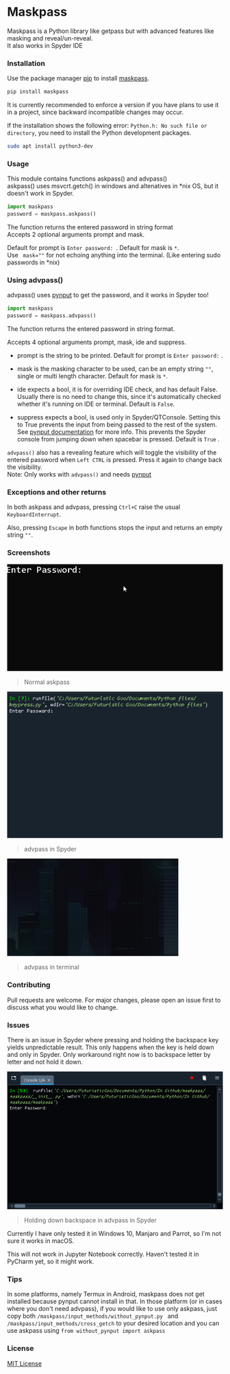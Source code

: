 # Maskpass

Maskpass is a Python library like getpass but with advanced features like masking and reveal/un-reveal.   
It also works in Spyder IDE

### Installation

Use the package manager [pip](https://pip.pypa.io/en/stable/) to install [maskpass](https://pypi.org/project/maskpass/).

```bash
pip install maskpass
```

It is currently recommended to enforce a version if you have plans to use it in a project, since backward incompatible changes may occur.

If the installation shows the following error: `Python.h: No such file or directory`, you need to install the Python development packages.
```bash
sudo apt install python3-dev
```

### Usage

This module contains functions askpass() and advpass()  
askpass() uses msvcrt.getch() in windows and altenatives in *nix OS, but it doesn't work in Spyder. 

```python
import maskpass
password = maskpass.askpass()

```

The function returns the entered password in string format  
Accepts 2 optional arguments prompt and mask.

Default for prompt is `Enter password: `.  Default for mask is `*`.  
Use ` mask=""` for not echoing anything into the terminal. (Like entering sudo passwords in *nix)

### Using advpass()

advpass() uses [pynput](https://pypi.org/project/pynput/) to get the password, and it works in Spyder too!


```python
import maskpass
password = maskpass.advpass()
```
The function returns the entered password in string format.  

Accepts 4 optional arguments prompt, mask, ide and suppress.  

* prompt is the string to be printed. Default for prompt is `Enter password:` .   

* mask is the masking character to be used, can be an empty string `""`, single or multi length character. Default for mask is `*`.

* ide expects a bool, it is for overriding IDE check, and has default False. Usually there is no need to change this, since it's automatically checked whether it's running on IDE or terminal.  Default is `False`.
* suppress expects a bool, is used only in Spyder/QTConsole. Setting this to True prevents the input from being passed to the rest of the system. See [pynput documentation](https://pynput.readthedocs.io/en/latest/keyboard.html#pynput.keyboard.Listener) for more info. This prevents the Spyder console from jumping down when spacebar is pressed. Default is `True` .

`advpass()` also has a revealing feature which will toggle the visibility of the entered password when `Left CTRL` is pressed. Press it again to change back the visibility.  
Note: Only works with `advpass()` and needs [pynput](https://pypi.org/project/pynput/)

### Exceptions and other returns

In both askpass and advpass, pressing `Ctrl+C` raise the usual `KeyboardInterrupt`.  

Also, pressing `Escape` in both functions stops the input and returns an empty string `""`. 

### Screenshots

![Example GIF](https://raw.githubusercontent.com/FuturisticGoo/maskpass/main/images/example.gif)
>Normal askpass

![Spyder Example GIF](https://raw.githubusercontent.com/FuturisticGoo/maskpass/main/images/example2.gif)
>advpass in Spyder

![Terminal Example GIF](https://raw.githubusercontent.com/FuturisticGoo/maskpass/main/images/example3.gif)
>advpass in terminal

### Contributing
Pull requests are welcome. For major changes, please open an issue first to discuss what you would like to change.

### Issues

There is an issue in Spyder where pressing and holding the backspace key yields unpredictable result. This only happens when the key is held down and only in Spyder. Only workaround right now is to backspace letter by letter and not hold it down. 

![Spyder Backspace Bug](https://raw.githubusercontent.com/FuturisticGoo/maskpass/main/images/backspace_bug.gif)

>Holding down backspace in advpass in Spyder

Currently I have only tested it in Windows 10, Manjaro and Parrot, so I'm not sure it works in macOS.  

This will not work in Jupyter Notebook correctly. Haven't tested it in PyCharm yet, so it might work.

### Tips

In some platforms, namely Termux in Android, maskpass does not get installed because pynput cannot install in that. In those platform (or in cases where you don't need advpass), if you would like to use only askpass, just copy both `/maskpass/input_methods/without_pynput.py ` and `/maskpass/input_methods/cross_getch` to your desired location and you can use askpass using `from without_pynput import askpass`

### License

[MIT License](https://choosealicense.com/licenses/mit/)
